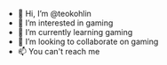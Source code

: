 - 👋 Hi, I’m @teokohlin
- 👀 I’m interested in gaming
- 🌱 I’m currently learning gaming
- 💞️ I’m looking to collaborate on gaming
- 📫 You can't reach me

<!---
teokohlin/teokohlin is a ✨ special ✨ repository because its `README.md` (this file) appears on your GitHub profile.
You can click the Preview link to take a look at your changes.
--->
